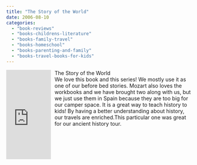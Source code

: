```yaml
---
title: "The Story of the World"
date: 2006-08-10
categories: 
  - "book-reviews"
  - "books-childrens-literature"
  - "books-family-travel"
  - "books-homeschool"
  - "books-parenting-and-family"
  - "books-travel-books-for-kids"
---
```


<iframe scrolling="no" frameborder="0" src="http://rcm.amazon.com/e/cm?t=soultravelers-20&o=1&p=8&l=as1&asins=1933339004&fc1=000000&IS2=1&lt1=_blank&lc1=0000FF&bc1=000000&bg1=FFFFFF&f=ifr" marginwidth="0" marginheight="0" style="width: 120px; height: 240px; margin-right: 10px; float: left; margin-bottom: 20px;"></iframe>

The Story of the World  
We love this book and this series! We mostly use it as one of our before bed stories. Mozart also loves the workbooks and we have brought two along with us, but we just use them in Spain because they are too big for our camper space. It is a great way to teach history to kids! By having a better understanding about history, our travels are enriched.This particular one was great for our ancient history tour.
